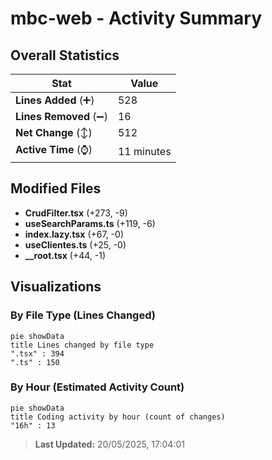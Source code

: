 # mbc-web - Activity Summary 

## Overall Statistics

| Stat                   | Value                                                             |
| ---------------------- | ----------------------------------------------------------------- |
| **Lines Added** (➕)   | 528                                          |
| **Lines Removed** (➖) | 16                                        |
| **Net Change** (↕)    | 512                |
| **Active Time** (⌚)   | 11 minutes |


## Modified Files
- **CrudFilter.tsx** (+273, -9)
- **useSearchParams.ts** (+119, -6)
- **index.lazy.tsx** (+67, -0)
- **useClientes.ts** (+25, -0)
- **__root.tsx** (+44, -1)

## Visualizations

### By File Type (Lines Changed)

```mermaid
pie showData
title Lines changed by file type
".tsx" : 394
".ts" : 150
```

### By Hour (Estimated Activity Count)

```mermaid
pie showData
title Coding activity by hour (count of changes)
"16h" : 13
```


> **Last Updated:** 20/05/2025, 17:04:01